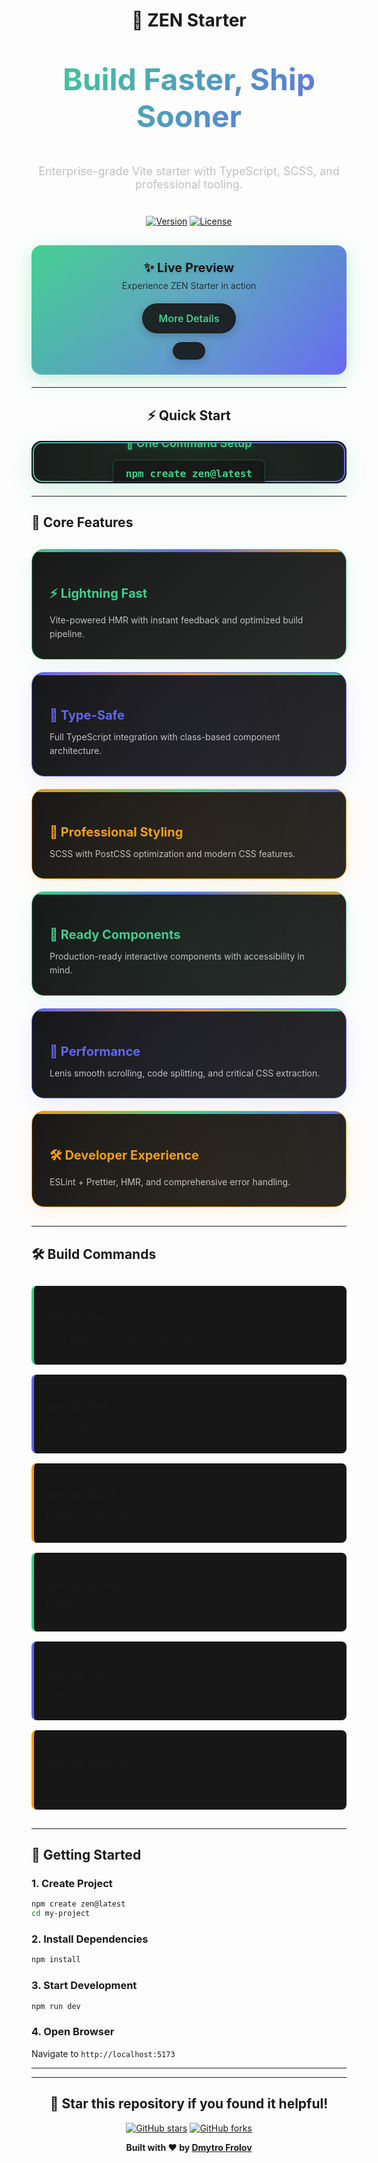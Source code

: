 <div align="center">

# 🚀 ZEN Starter

<div style="background: linear-gradient(135deg, #3ecf8e 0%, #6366f1 100%); -webkit-background-clip: text; -webkit-text-fill-color: transparent; background-clip: text; font-size: 48px; font-weight: 800; margin: 20px 0;">

**Build Faster, Ship Sooner**

</div>

<div style="color: #c0c0c0; font-size: 18px; margin-bottom: 40px; max-width: 600px;">

Enterprise-grade Vite starter with TypeScript, SCSS, and professional tooling.

</div>

<div style="margin: 30px 0;">

[![Version](https://img.shields.io/badge/Version-1.6.0-3ecf8e?style=for-the-badge)](https://github.com/dmitry-conquer/zen-starter)
[![License](https://img.shields.io/badge/License-MIT-3ecf8e?style=for-the-badge)](https://github.com/dmitry-conquer/zen-starter/blob/main/LICENSE)

</div>

<div style="background: linear-gradient(135deg, #3ecf8e 0%, #6366f1 100%); border-radius: 16px; padding: 24px; margin: 20px 0; box-shadow: 0 8px 32px rgba(62, 207, 142, 0.3); position: relative; overflow: hidden;">

<div style="position: absolute; top: -50%; right: -50%; width: 200%; height: 200%; background: radial-gradient(circle, rgba(255,255,255,0.1) 0%, transparent 70%); animation: float 6s ease-in-out infinite;"></div>

<div style="position: relative; z-index: 2; text-align: center;">

<div style="color: #171717; font-size: 20px; font-weight: 700; margin-bottom: 8px; text-shadow: 0 2px 4px rgba(0,0,0,0.1);">✨ Live Preview</div>
<div style="color: #171717; font-size: 14px; margin-bottom: 20px; opacity: 0.8;">Experience ZEN Starter in action</div>

<a href="https://zen-starter.netlify.app/" style="
  display: inline-block;
  background: rgba(23, 23, 23, 0.9);
  color: #3ecf8e;
  padding: 12px 24px;
  border-radius: 50px;
  text-decoration: none;
  font-weight: 600;
  font-size: 16px;
  border: 2px solid rgba(23, 23, 23, 0.3);
  transition: all 0.3s ease;
  box-shadow: 0 4px 15px rgba(0,0,0,0.2);
  position: relative;
  overflow: hidden;
">
<span style="position: relative; z-index: 2;">More Details</span>
<div style="position: absolute; top: 0; left: -100%; width: 100%; height: 100%; background: linear-gradient(90deg, transparent, rgba(62, 207, 142, 0.3), transparent); transition: left 0.5s ease;"></div>
</a>

</div>

</div>

<style>
@keyframes float {
  0%, 100% { transform: translateY(0px) rotate(0deg); }
  50% { transform: translateY(-20px) rotate(180deg); }
}
</style>

</div>

---

<div align="center">

## ⚡ Quick Start

<div style="
  background: linear-gradient(135deg, #171717 0%, #1a1a1a 100%); 
  border: 2px solid transparent; 
  border-radius: 16px; 
  padding: 32px; 
  margin: 20px 0; 
  position: relative;
  overflow: hidden;
  box-shadow: 0 12px 40px rgba(62, 207, 142, 0.2);
">
<div style="
  position: absolute; 
  top: 0; 
  left: 0; 
  right: 0; 
  bottom: 0; 
  background: linear-gradient(45deg, #3ecf8e, #6366f1, #f59e0b, #3ecf8e); 
  background-size: 300% 300%; 
  animation: gradientShift 3s ease infinite;
  border-radius: 16px;
  padding: 2px;
">
<div style="
  background: linear-gradient(135deg, #171717 0%, #1a1a1a 100%); 
  border-radius: 14px; 
  height: 100%; 
  display: flex; 
  align-items: center; 
  justify-content: center;
  position: relative;
">
<div style="position: absolute; top: -50%; right: -50%; width: 200%; height: 200%; background: radial-gradient(circle, rgba(62, 207, 142, 0.1) 0%, transparent 70%); animation: float 6s ease-in-out infinite;"></div>
<div style="position: relative; z-index: 2; text-align: center;">
<div style="color: #3ecf8e; font-size: 18px; font-weight: 600; margin-bottom: 16px; text-shadow: 0 0 10px rgba(62, 207, 142, 0.3);">🚀 One Command Setup</div>
<code style="
  background: rgba(23, 23, 23, 0.8); 
  color: #3ecf8e; 
  padding: 12px 20px; 
  border-radius: 8px; 
  font-size: 16px; 
  font-weight: 600;
  border: 1px solid rgba(62, 207, 142, 0.3);
  display: inline-block;
  font-family: 'JetBrains Mono', 'Monaco', 'Menlo', monospace;
  box-shadow: 0 4px 15px rgba(0,0,0,0.3);
">npm create zen@latest</code>
</div>
</div>
</div>
</div>

<style>
@keyframes gradientShift {
  0% { background-position: 0% 50%; }
  50% { background-position: 100% 50%; }
  100% { background-position: 0% 50%; }
}
</style>

</div>

---

## 🎯 Core Features

<div style="display: grid; grid-template-columns: repeat(auto-fit, minmax(280px, 1fr)); gap: 20px; margin: 30px 0;">

<div style="
  background: linear-gradient(135deg, #171717 0%, #282828 100%); 
  border: 1px solid #3ecf8e; 
  border-radius: 20px; 
  padding: 28px; 
  position: relative;
  overflow: hidden;
  box-shadow: 0 8px 32px rgba(62, 207, 142, 0.1);
  transition: all 0.4s cubic-bezier(0.4, 0, 0.2, 1);
">
<div style="position: absolute; top: 0; left: 0; width: 100%; height: 4px; background: linear-gradient(90deg, #3ecf8e, #6366f1, #f59e0b);"></div>
<div style="position: absolute; top: -50%; right: -50%; width: 200%; height: 200%; background: radial-gradient(circle, rgba(62, 207, 142, 0.05) 0%, transparent 70%); animation: pulse 4s ease-in-out infinite;"></div>
<div style="position: relative; z-index: 2;">
<h3 style="color: #3ecf8e; font-size: 20px; margin-bottom: 12px; font-weight: 700;">⚡ Lightning Fast</h3>
<p style="color: #c0c0c0; line-height: 1.6; margin: 0;">Vite-powered HMR with instant feedback and optimized build pipeline.</p>
</div>
</div>

<div style="
  background: linear-gradient(135deg, #171717 0%, #282828 100%); 
  border: 1px solid #6366f1; 
  border-radius: 20px; 
  padding: 28px; 
  position: relative;
  overflow: hidden;
  box-shadow: 0 8px 32px rgba(99, 102, 241, 0.1);
  transition: all 0.4s cubic-bezier(0.4, 0, 0.2, 1);
">
<div style="position: absolute; top: 0; left: 0; width: 100%; height: 4px; background: linear-gradient(90deg, #6366f1, #f59e0b, #3ecf8e);"></div>
<div style="position: absolute; top: -50%; right: -50%; width: 200%; height: 200%; background: radial-gradient(circle, rgba(99, 102, 241, 0.05) 0%, transparent 70%); animation: pulse 4s ease-in-out infinite 0.5s;"></div>
<div style="position: relative; z-index: 2;">
<h3 style="color: #6366f1; font-size: 20px; margin-bottom: 12px; font-weight: 700;">🔧 Type-Safe</h3>
<p style="color: #c0c0c0; line-height: 1.6; margin: 0;">Full TypeScript integration with class-based component architecture.</p>
</div>
</div>

<div style="
  background: linear-gradient(135deg, #171717 0%, #282828 100%); 
  border: 1px solid #f59e0b; 
  border-radius: 20px; 
  padding: 28px; 
  position: relative;
  overflow: hidden;
  box-shadow: 0 8px 32px rgba(245, 158, 11, 0.1);
  transition: all 0.4s cubic-bezier(0.4, 0, 0.2, 1);
">
<div style="position: absolute; top: 0; left: 0; width: 100%; height: 4px; background: linear-gradient(90deg, #f59e0b, #3ecf8e, #6366f1);"></div>
<div style="position: absolute; top: -50%; right: -50%; width: 200%; height: 200%; background: radial-gradient(circle, rgba(245, 158, 11, 0.05) 0%, transparent 70%); animation: pulse 4s ease-in-out infinite 1s;"></div>
<div style="position: relative; z-index: 2;">
<h3 style="color: #f59e0b; font-size: 20px; margin-bottom: 12px; font-weight: 700;">🎨 Professional Styling</h3>
<p style="color: #c0c0c0; line-height: 1.6; margin: 0;">SCSS with PostCSS optimization and modern CSS features.</p>
</div>
</div>

<div style="
  background: linear-gradient(135deg, #171717 0%, #282828 100%); 
  border: 1px solid #3ecf8e; 
  border-radius: 20px; 
  padding: 28px; 
  position: relative;
  overflow: hidden;
  box-shadow: 0 8px 32px rgba(62, 207, 142, 0.1);
  transition: all 0.4s cubic-bezier(0.4, 0, 0.2, 1);
">
<div style="position: absolute; top: 0; left: 0; width: 100%; height: 4px; background: linear-gradient(90deg, #3ecf8e, #6366f1, #f59e0b);"></div>
<div style="position: absolute; top: -50%; right: -50%; width: 200%; height: 200%; background: radial-gradient(circle, rgba(62, 207, 142, 0.05) 0%, transparent 70%); animation: pulse 4s ease-in-out infinite 1.5s;"></div>
<div style="position: relative; z-index: 2;">
<h3 style="color: #3ecf8e; font-size: 20px; margin-bottom: 12px; font-weight: 700;">🧩 Ready Components</h3>
<p style="color: #c0c0c0; line-height: 1.6; margin: 0;">Production-ready interactive components with accessibility in mind.</p>
</div>
</div>

<div style="
  background: linear-gradient(135deg, #171717 0%, #282828 100%); 
  border: 1px solid #6366f1; 
  border-radius: 20px; 
  padding: 28px; 
  position: relative;
  overflow: hidden;
  box-shadow: 0 8px 32px rgba(99, 102, 241, 0.1);
  transition: all 0.4s cubic-bezier(0.4, 0, 0.2, 1);
">
<div style="position: absolute; top: 0; left: 0; width: 100%; height: 4px; background: linear-gradient(90deg, #6366f1, #f59e0b, #3ecf8e);"></div>
<div style="position: absolute; top: -50%; right: -50%; width: 200%; height: 200%; background: radial-gradient(circle, rgba(99, 102, 241, 0.05) 0%, transparent 70%); animation: pulse 4s ease-in-out infinite 2s;"></div>
<div style="position: relative; z-index: 2;">
<h3 style="color: #6366f1; font-size: 20px; margin-bottom: 12px; font-weight: 700;">🚀 Performance</h3>
<p style="color: #c0c0c0; line-height: 1.6; margin: 0;">Lenis smooth scrolling, code splitting, and critical CSS extraction.</p>
</div>
</div>

<div style="
  background: linear-gradient(135deg, #171717 0%, #282828 100%); 
  border: 1px solid #f59e0b; 
  border-radius: 20px; 
  padding: 28px; 
  position: relative;
  overflow: hidden;
  box-shadow: 0 8px 32px rgba(245, 158, 11, 0.1);
  transition: all 0.4s cubic-bezier(0.4, 0, 0.2, 1);
">
<div style="position: absolute; top: 0; left: 0; width: 100%; height: 4px; background: linear-gradient(90deg, #f59e0b, #3ecf8e, #6366f1);"></div>
<div style="position: absolute; top: -50%; right: -50%; width: 200%; height: 200%; background: radial-gradient(circle, rgba(245, 158, 11, 0.05) 0%, transparent 70%); animation: pulse 4s ease-in-out infinite 2.5s;"></div>
<div style="position: relative; z-index: 2;">
<h3 style="color: #f59e0b; font-size: 20px; margin-bottom: 12px; font-weight: 700;">🛠️ Developer Experience</h3>
<p style="color: #c0c0c0; line-height: 1.6; margin: 0;">ESLint + Prettier, HMR, and comprehensive error handling.</p>
</div>
</div>

</div>

<style>
@keyframes pulse {
  0%, 100% { transform: scale(1) rotate(0deg); opacity: 0.3; }
  50% { transform: scale(1.1) rotate(180deg); opacity: 0.1; }
}
</style>

---

## 🛠️ Build Commands

<div style="display: grid; grid-template-columns: repeat(auto-fit, minmax(250px, 1fr)); gap: 16px; margin: 30px 0;">

<div style="background: #171717; border-left: 4px solid #3ecf8e; border-radius: 8px; padding: 20px;">

### `npm run dev`
Start development server with HMR

</div>

<div style="background: #171717; border-left: 4px solid #6366f1; border-radius: 8px; padding: 20px;">

### `npm run host`
Dev server with network access

</div>

<div style="background: #171717; border-left: 4px solid #f59e0b; border-radius: 8px; padding: 20px;">

### `npm run build`
Build for production

</div>

<div style="background: #171717; border-left: 4px solid #3ecf8e; border-radius: 8px; padding: 20px;">

### `npm run preview`
Preview production build

</div>

<div style="background: #171717; border-left: 4px solid #6366f1; border-radius: 8px; padding: 20px;">

### `npm run lint`
Check code quality

</div>

<div style="background: #171717; border-left: 4px solid #f59e0b; border-radius: 8px; padding: 20px;">

### `npm run lint:fix`
Auto-fix linting issues

</div>

</div>

---

## 🚀 Getting Started

### 1. Create Project
```bash
npm create zen@latest
cd my-project
```

### 2. Install Dependencies
```bash
npm install
```

### 3. Start Development
```bash
npm run dev
```

### 4. Open Browser
Navigate to `http://localhost:5173`

---

---

<div align="center">

## 🌟 Star this repository if you found it helpful!

[![GitHub stars](https://img.shields.io/github/stars/dmitry-conquer/zen-starter?style=social)](https://github.com/dmitry-conquer/zen-starter)
[![GitHub forks](https://img.shields.io/github/forks/dmitry-conquer/zen-starter?style=social)](https://github.com/dmitry-conquer/zen-starter)

**Built with ❤️ by [Dmytro Frolov](https://github.com/dmitry-conquer)**

</div>